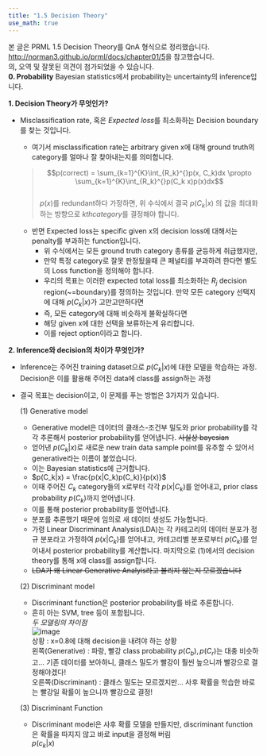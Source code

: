 ```yaml
---
title: "1.5 Decision Theory"
use_math: true
---
```


본 글은 PRML 1.5 Decision Theory를 QnA 형식으로 정리했습니다.  
<http://norman3.github.io/prml/docs/chapter01/5>을 참고했습니다.  
의, 오역 및 잘못된 의견이 첨가되었을 수 있습니다.  
**0. Probability**
Bayesian statistics에서 probability는 uncertainty의 inference입니다.

**1. Decision Theory가 무엇인가?** 
- Misclassification rate, 혹은 *Expected loss*를 최소화하는 Decision boundary를 찾는 것입니다.
  - 여기서 misclassification rate는 arbitrary given x에 대해 ground truth의 category를 얼마나 잘 찾아내는지를 의미합니다. 
  >$$p(correct) = \sum_{k=1}^{K}\int_{R_k}^{}p(x, C_k)dx  \propto \sum_{k=1}^{K}\int_{R_k}^{}p(C_k
  x)p(x)dx$$  
  $p(x)$를 redundant하다 가정하면, 위 수식에서 결국 $p(C_k|x)$ 의 값을 최대화하는 방향으로 $kth category$를 결정해야 합니다. 
  
  - 반면 Expected loss는 specific given x의 decision loss에 대해서는 penalty를 부과하는 function입니다.
    - 위 수식에서는 모든 ground truth category 종류를 균등하게 취급했지만,
    - 만약 특정 category로 잘못 판정됬을때 큰 페널티를 부과하려 한다면 별도의 Loss function을 정의해야 합니다.
    - 우리의 목표는 이러한 expected total loss를 최소화하는 $R_j$ decision region(~=boundary)를 정의하는 것입니다.
  만약 모든 category 선택지에 대해 $p(C_k|x)$가 고만고만하다면
    - 즉, 모든 category에 대해 비슷하게 불확실하다면
    - 해당 given x에 대한 선택을 보류하는게 유리합니다.
    - 이를 reject option이라고 합니다.
    
**2. Inference와 decision의 차이가 무엇인가?**
- Inference는 주어진 training dataset으로 $p(C_k|x)$에 대한 모델을 학습하는 과정. Decision은 이를 활용해 주어진 data에 class를 assign하는 과정  
- 결국 목표는 decision이고, 이 문제를 푸는 방법은 3가지가 있습니다.
  
  (1) Generative model
  - Generative model은 데이터의 클래스-조건부 밀도와 prior probability를 각각 추론해서 posterior probability를 얻어냅니다. ~~사실상 bayesian~~
  - 얻어낸 $p(C_k|x)$로 새로운 new train data sample point를 유추할 수 있어서 generative라는 이름이 붙었습니다.
  - 이는 Bayesian statistics에 근거합니다.
  - $p(C_k|x) = \frac{p(x|C_k)p(C_k)}{p(x)}$
  - 이때 주어진 $C_k$ category들의 x로부터 각각 $p(x|C_k)$를 얻어내고, prior class probability $p(C_k)$까지 얻어냅니다.
  - 이를 통해 posterior probability를 얻어냅니다.
  - 분포를 추론했기 때문에 임의로 새 데이터 생성도 가능합니다.
  - 가령 Linear Discriminant Analysis(LDA)는 각 카테고리의 데이터 분포가 정규 분포라고 가정하여 $p(x|C_k)$를 얻어내고, 카테고리별 분포로부터 $p(C_k)$를 얻어내서 posterior probability를 계산합니다. 마지막으로 (1)에서의 decision theory를 통해 x에 class를 assign합니다.
  - ~~LDA가 왜 Linear Generative Analyis라고 불리지 않는지 모르겠습니다~~
    
  (2) Discriminant model
  - Discriminant function은 posterior probability를 바로 추론합니다.
  - 흔히 아는 SVM, tree 등이 포함됩니다.  
  *두 모델링의 차이점*  
  ![image](https://user-images.githubusercontent.com/46081019/50903547-6f1c0000-1461-11e9-81cd-8eed62e6ab3a.png)    
  상황 : x=0.8에 대해 decision을 내려야 하는 상황  
  왼쪽(Generative) : 파랑, 빨강 class probability $p(C_b), p(C_r)$는 대충 비슷하고... 기존 데이터를 보아하니, 클래스 밀도가 빨강이 훨씬 높으니까 빨강으로 결정해야겠다!   
  오른쪽(Discriminant) : 클래스 밀도는 모르겠지만... 사후 확률을 학습한 바로는 빨강일 확률이 높으니까 빨강으로 결정!   
  
  (3) Discriminant Function
  - Discriminant model은 사후 확률 모델을 만들지만, discriminant function은 확률을 따지지 않고 바로 input을 결정해 버림  
  $p(c_k|x)$
    
    
    
    
    
    
    
    
    
    
    
    
